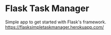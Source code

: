 # Flask Task Manager
Simple app to get started with Flask's framework.
https://flasksimpletaskmanager.herokuapp.com/
